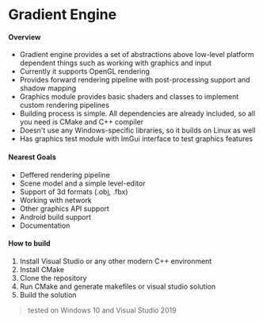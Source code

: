 # Gradient Engine

 #### Overview

 - Gradient engine provides a set of abstractions above low-level platform dependent things such as working with graphics and input
 - Currently it supports OpenGL rendering
 - Provides forward rendering pipeline with post-processing support and shadow mapping
 - Graphics module provides basic shaders and classes to implement custom rendering pipelines
 - Building process is simple. All dependencies are already included, so all you need is CMake and C++ compiler
 - Doesn't use any Windows-specific libraries, so it builds on Linux as well
 - Has graphics test module with ImGui interface to test graphics features
 
 #### Nearest Goals
 
 - Deffered rendering pipeline
 - Scene model and a simple level-editor
 - Support of 3d formats (.obj, .fbx)
 - Working with network
 - Other graphics API support
 - Android build support
 - Documentation
 
 #### How to build
 1. Install Visual Studio or any other modern C++ environment
 2. Install CMake
 3. Clone the repository
 4. Run CMake and generate makefiles or visual studio solution
 5. Build the solution
 
 > tested on Windows 10 and Visual Studio 2019
